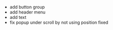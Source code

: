 - add button group
- add header menu
- add text
- fix popup under scroll by not using position fixed
